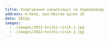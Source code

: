 ```yaml
---
title: Улаштування каналізації та подопроводу
address: м.Київ, вул.Квітки Цісик 14
date: 2022р.
images:
  - ./images/2022-kvitki-cisik-1.jpg
  - ./images/2022-kvitki-cisik-2.jpg
---
```

